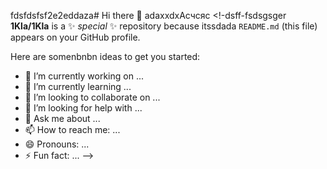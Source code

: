 fdsfdsfsf2e2eddaza# Hi there 👋
adaxxdxAсчсяс
<!-dsff-fsdsgsger
**1Kla/1Kla** is a ✨ _special_ ✨ repository because itssdada `README.md` (this file) appears on your GitHub profile.

Here are somenbnbn ideas to get you started:

- 🔭 I’m currently working on ...
- 🌱 I’m currently learning ...
- 👯 I’m looking to collaborate on ...
- 🤔 I’m looking for help with ...
- 💬 Ask me about ...
- 📫 How to reach me: ...
- 😄 Pronouns: ...
- ⚡ Fun fact: ...
-->
